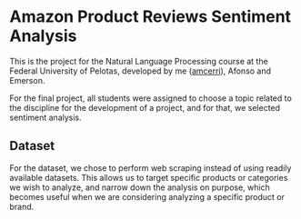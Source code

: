 # Amazon Product Reviews Sentiment Analysis

This is the project for the Natural Language Processing course at the Federal University of Pelotas, developed by me ([amcerri](https://github.com/amcerri)), Afonso and Emerson.

For the final project, all students were assigned to choose a topic related to the discipline for the development of a project, and for that, we selected sentiment analysis.

## Dataset

For the dataset, we chose to perform web scraping instead of using readily available datasets. This allows us to target specific products or categories we wish to analyze, and narrow down the analysis on purpose, which becomes useful when we are considering analyzing a specific product or brand.